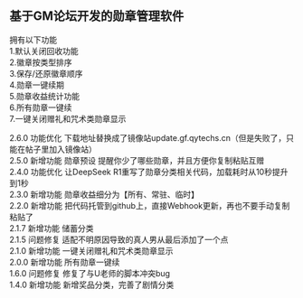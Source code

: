 ## 基于GM论坛开发的勋章管理软件

拥有以下功能  
1.默认关闭回收功能  
2.徽章按类型排序  
3.保存/还原徽章顺序  
4.勋章一键续期  
5.勋章收益统计功能  
6.所有勋章一键续  
7.一键关闭赠礼和咒术类勋章显示  

2.6.0 功能优化 下载地址替换成了镜像站update.gf.qytechs.cn（但是失败了，只能在帖子里加入镜像站）  
2.5.0 新增功能 勋章预设 提醒你少了哪些勋章，并且方便你复制粘贴互赠  
2.4.0 功能优化 让DeepSeek R1重写了勋章分类相关代码，加载耗时从10秒提升到1秒  
2.3.0 新增功能 勋章收益细分为【所有、常驻、临时】  
2.2.0 新增功能 把代码托管到github上，直接Webhook更新，再也不要手动复制粘贴了  
2.1.7 新增功能 储蓄分类  
2.1.5 问题修复 适配不明原因导致的真人男从最后添加了一个点  
2.1.0 新增功能 一键关闭赠礼和咒术类勋章显示  
2.0.0 新增功能 所有勋章一键续  
1.6.0 问题修复 修复了与U老师的脚本冲突bug  
1.4.0 新增功能 新增奖品分类，完善了剧情分类  
